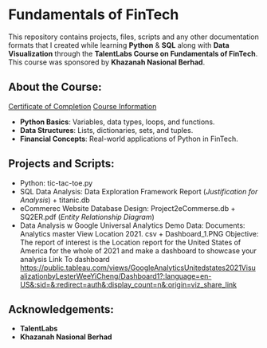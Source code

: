 # Fundamentals of FinTech

This repository contains projects, files, scripts and any other documentation formats that I created while learning **Python** & **SQL** along with **Data Visualization** through the **TalentLabs Course on Fundamentals of FinTech**. This course was sponsored by **Khazanah Nasional Berhad**.

## About the Course:
[Certificate of Completion](https://www.talentlabs.org/certificate/urxKkxn7SKSYi9u48GR6eQ)
[Course Information](https://www.talentlabs.org/courses/fif)

- **Python Basics**: Variables, data types, loops, and functions.
- **Data Structures**: Lists, dictionaries, sets, and tuples.
- **Financial Concepts**: Real-world applications of Python in FinTech.

## Projects and Scripts:
- Python: tic-tac-toe.py
- SQL Data Analysis: Data Exploration Framework Report (_Justification for Analysis_) + titanic.db 
- eCommerec Website Database Design: Project2eCommerse.db + SQ2ER.pdf (_Entity Relationship Diagram_)
- Data Analysis w Google Universal Analytics Demo Data:
    Documents: Analytics master View Location 2021. csv + Dashboard_1.PNG
    Objective: The report of interest is the Location report for the United States of America for the whole of 2021 and make a dashboard to showcase your analysis
Link To dashboard <https://public.tableau.com/views/GoogleAnalyticsUnitedstates2021VisualizationbyLesterWeeYiCheng/Dashboard1?:language=en-US&:sid=&:redirect=auth&:display_count=n&:origin=viz_share_link>
## Acknowledgements:
- **TalentLabs**
- **Khazanah Nasional Berhad**
